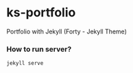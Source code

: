 # ks-portfolio
Portfolio with Jekyll (Forty - Jekyll Theme)

### How to run server?

```
jekyll serve
```
